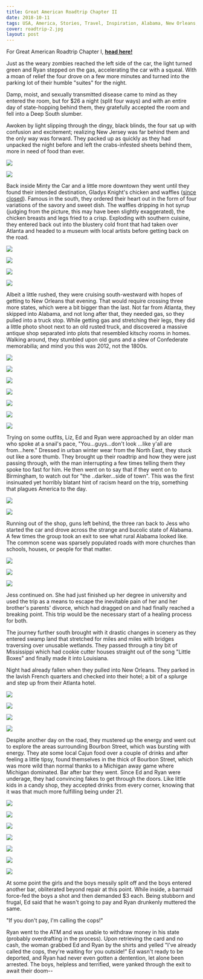 ```yaml
---
title: Great American Roadtrip Chapter II
date: 2018-10-11
tags: USA, America, Stories, Travel, Inspiration, Alabama, New Orleans, Louisiana, Roadtrip
cover: roadtrip-2.jpg
layout: post
---
```


For Great American Roadtrip Chapter I, <b>[head here!](https://www.thehopelessroamantic.com/2018/10/03/great-american-roadtrip-chapter-1/)</b>

<span class="first-letter">J</span>ust as the weary zombies reached the left side of the car, the light turned green and Ryan stepped on the gas, accelerating the car with a squeal. With a moan of relief the four drove on a few more minutes and turned into the parking lot of their humble "suites" for the night.

Damp, moist, and sexually transmitted disease came to mind as they entered the room, but for $26 a night (split four ways) and with an entire day of state-hopping behind them, they gratefully accepted the room and fell into a Deep South slumber.

Awoken by light slipping through the dingy, black blinds, the four sat up with confusion and excitement; realizing New Jersey was far behind them and the only way was forward. They packed up as quickly as they had unpacked the night before and left the crabs-infested sheets behind them, more in need of food than ever.

![](https://res.cloudinary.com/dofuzeof4/image/upload/v1538588304/The%20Hopeless%20Roamantic/USA/Roadtrip/roadtrip-2-1.jpg)

![](https://res.cloudinary.com/dofuzeof4/image/upload/v1538588304/The%20Hopeless%20Roamantic/USA/Roadtrip/roadtrip-2-2.jpg)

Back inside Minty the Car and a little more downtown they went until they found their intended destination, Gladys Knight's chicken and waffles ([since closed](https://edition.cnn.com/2017/02/15/us/gladys-knight-chicken-and-waffles-name-change-trnd/index.html)). Famous in the south, they ordered their heart out in the form of four variations of the savory and sweet dish. The waffles dripping in hot syrup (judging from the picture, this may have been slightly exaggerated), the chicken breasts and legs fried to a crisp. Exploding with southern cuisine, they entered back out into the blustery cold front that had taken over Atlanta and headed to a museum with local artists before getting back on the road.

![](https://res.cloudinary.com/dofuzeof4/image/upload/v1538588304/The%20Hopeless%20Roamantic/USA/Roadtrip/roadtrip-2-3.jpg)

![](https://res.cloudinary.com/dofuzeof4/image/upload/v1538588304/The%20Hopeless%20Roamantic/USA/Roadtrip/roadtrip-2-4.jpg)

![](https://res.cloudinary.com/dofuzeof4/image/upload/v1538588304/The%20Hopeless%20Roamantic/USA/Roadtrip/roadtrip-2-5.jpg)

![](https://res.cloudinary.com/dofuzeof4/image/upload/v1538588304/The%20Hopeless%20Roamantic/USA/Roadtrip/roadtrip-2-6.jpg)

Albeit a little rushed, they were cruising south-westward with hopes of getting to New Orleans that evening. That would require crossing three more states, which were a bit bigger than the last. Not far from Atlanta, they skipped into Alabama, and not long after that, they needed gas, so they pulled into a truck stop. While getting gas and stretching their legs, they did a little photo shoot next to an old rusted truck, and discovered a massive antique shop separated into plots that resembled kitschy rooms in homes. Walking around, they stumbled upon old guns and a slew of Confederate memorabilia; and mind you this was 2012, not the 1800s.

![](https://res.cloudinary.com/dofuzeof4/image/upload/v1538588304/The%20Hopeless%20Roamantic/USA/Roadtrip/roadtrip-2-7.jpg)

![](https://res.cloudinary.com/dofuzeof4/image/upload/v1538588304/The%20Hopeless%20Roamantic/USA/Roadtrip/roadtrip-2-8.jpg)

![](https://res.cloudinary.com/dofuzeof4/image/upload/v1538588304/The%20Hopeless%20Roamantic/USA/Roadtrip/roadtrip-2-9.jpg)

![](https://res.cloudinary.com/dofuzeof4/image/upload/v1538588304/The%20Hopeless%20Roamantic/USA/Roadtrip/roadtrip-2-10.jpg)

![](https://res.cloudinary.com/dofuzeof4/image/upload/v1538588304/The%20Hopeless%20Roamantic/USA/Roadtrip/roadtrip-2-11.jpg)

![](https://res.cloudinary.com/dofuzeof4/image/upload/v1538588304/The%20Hopeless%20Roamantic/USA/Roadtrip/roadtrip-2-12.jpg)

![](https://res.cloudinary.com/dofuzeof4/image/upload/v1538588304/The%20Hopeless%20Roamantic/USA/Roadtrip/roadtrip-2-13.jpg)

Trying on some outfits, Liz, Ed and Ryan were approached by an older man who spoke at a snail's pace, "You...guys...don't look ...like y'all are from...here." Dressed in urban winter wear from the North East, they stuck out like a sore thumb. They brought up their roadtrip and how they were just passing through, with the man interrupting a few times telling them they spoke too fast for him. He then went on to say that if they went on to Birmingham, to watch out for "the ..darker...side of town".  This was the first insinuated yet horribly blatant hint of racism heard on the trip, something that plagues America to the day.

![](https://res.cloudinary.com/dofuzeof4/image/upload/v1538588304/The%20Hopeless%20Roamantic/USA/Roadtrip/roadtrip-2-14.jpg)

![](https://res.cloudinary.com/dofuzeof4/image/upload/v1538588304/The%20Hopeless%20Roamantic/USA/Roadtrip/roadtrip-2-15.jpg)

Running out of the shop, guns left behind, the three ran back to Jess who started the car and drove across the strange and bucolic state of Alabama. A few times the group took an exit to see what rural Alabama looked like. The common scene was sparsely populated roads with more churches than schools, houses, or people for that matter.

![](https://res.cloudinary.com/dofuzeof4/image/upload/v1538588304/The%20Hopeless%20Roamantic/USA/Roadtrip/roadtrip-2-16.jpg)

![](https://res.cloudinary.com/dofuzeof4/image/upload/v1538588304/The%20Hopeless%20Roamantic/USA/Roadtrip/roadtrip-2-17.jpg)

![](https://res.cloudinary.com/dofuzeof4/image/upload/v1538588304/The%20Hopeless%20Roamantic/USA/Roadtrip/roadtrip-2-18.jpg)

Jess continued on. She had just finished up her degree in university and used the trip as a means to escape the inevitable pain of her and her brother's parents' divorce, which had dragged on and had finally reached a breaking point. This trip would be the necessary start of a healing process for both.

The journey further south brought with it drastic changes in scenery as they entered swamp land that stretched for miles and miles with bridges traversing over unusable wetlands. They passed through a tiny bit of Mississippi which had cookie cutter houses straight out of the song "Little Boxes" and finally made it into Louisiana.

Night had already fallen when they pulled into New Orleans. They parked in the lavish French quarters and checked into their hotel; a bit of a splurge and step up from their Atlanta hotel.

![](https://res.cloudinary.com/dofuzeof4/image/upload/v1538588304/The%20Hopeless%20Roamantic/USA/Roadtrip/roadtrip-2-19.jpg)

![](https://res.cloudinary.com/dofuzeof4/image/upload/v1538588304/The%20Hopeless%20Roamantic/USA/Roadtrip/roadtrip-2-20.jpg)

![](https://res.cloudinary.com/dofuzeof4/image/upload/v1538588304/The%20Hopeless%20Roamantic/USA/Roadtrip/roadtrip-2-21.jpg)

![](https://res.cloudinary.com/dofuzeof4/image/upload/v1538588304/The%20Hopeless%20Roamantic/USA/Roadtrip/roadtrip-2-22.jpg)

Despite another day on the road, they mustered up the energy and went out to explore the areas surrounding Bourbon Street, which was bursting with energy. They ate some local Cajun food over a couple of drinks and after feeling a little tipsy, found themselves in the thick of Bourbon Street, which was more wild than normal thanks to a Michigan away game where Michigan dominated. Bar after bar they went. Since Ed and Ryan were underage, they had convincing fakes to get through the doors. Like little kids in a candy shop, they accepted drinks from every corner, knowing that it was that much more fulfilling being under 21.

![](https://res.cloudinary.com/dofuzeof4/image/upload/v1538588304/The%20Hopeless%20Roamantic/USA/Roadtrip/roadtrip-2-23.jpg)

![](https://res.cloudinary.com/dofuzeof4/image/upload/v1538588304/The%20Hopeless%20Roamantic/USA/Roadtrip/roadtrip-2-24.jpg)

![](https://res.cloudinary.com/dofuzeof4/image/upload/v1538588304/The%20Hopeless%20Roamantic/USA/Roadtrip/roadtrip-2-25.jpg)

![](https://res.cloudinary.com/dofuzeof4/image/upload/v1538588304/The%20Hopeless%20Roamantic/USA/Roadtrip/roadtrip-2-26.jpg)

![](https://res.cloudinary.com/dofuzeof4/image/upload/v1538588304/The%20Hopeless%20Roamantic/USA/Roadtrip/roadtrip-2-27.jpg)

![](https://res.cloudinary.com/dofuzeof4/image/upload/v1538588304/The%20Hopeless%20Roamantic/USA/Roadtrip/roadtrip-2-28.jpg)

![](https://res.cloudinary.com/dofuzeof4/image/upload/v1538588304/The%20Hopeless%20Roamantic/USA/Roadtrip/roadtrip-2-29.jpg)

At some point the girls and the boys messily split off and the boys entered another bar, obliterated beyond repair at this point. While inside, a barmaid force-fed the boys a shot and then demanded $3 each. Being stubborn and frugal, Ed said that he wasn't going to pay and Ryan drunkenly muttered the same.

"If you don't pay, I'm calling the cops!"

Ryan went to the ATM and was unable to withdraw money in his state (probably overdrafting in the process). Upon retrieving the card and no cash, the woman grabbed Ed and Ryan by the shirts and yelled "I've already called the cops, they're waiting for you outside!" Ed wasn't ready to be deported, and Ryan had never even gotten a dentention, let alone been arrested. The boys, helpless and terrified, were yanked through the exit to await their doom--
